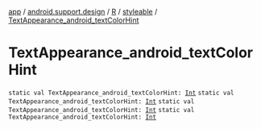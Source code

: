 [app](../../../index.md) / [android.support.design](../../index.md) / [R](../index.md) / [styleable](index.md) / [TextAppearance_android_textColorHint](.)

# TextAppearance_android_textColorHint

`static val TextAppearance_android_textColorHint: `[`Int`](https://kotlinlang.org/api/latest/jvm/stdlib/kotlin/-int/index.html)
`static val TextAppearance_android_textColorHint: `[`Int`](https://kotlinlang.org/api/latest/jvm/stdlib/kotlin/-int/index.html)
`static val TextAppearance_android_textColorHint: `[`Int`](https://kotlinlang.org/api/latest/jvm/stdlib/kotlin/-int/index.html)
`static val TextAppearance_android_textColorHint: `[`Int`](https://kotlinlang.org/api/latest/jvm/stdlib/kotlin/-int/index.html)